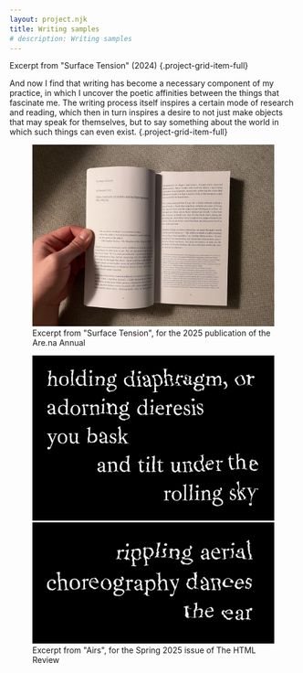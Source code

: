 ```yaml
---
layout: project.njk
title: Writing samples
# description: Writing samples
---
```


Excerpt from "Surface Tension" (2024)
{.project-grid-item-full}

And now I find that writing has become a necessary component of my practice, in which I uncover the poetic affinities between the things that fascinate me. The writing process itself inspires a certain mode of research and reading, which then in turn inspires a desire to not just make objects that may speak for themselves, but to say something about the world in which such things can even exist.
{.project-grid-item-full}

<figure class="project-grid-item-3">
  <img src="/public/surface-tension.jpeg" alt="">
  <figcaption>Excerpt from "Surface Tension", for the 2025 publication of the Are.na Annual</figcaption>
</figure>

<figure class="project-grid-item-full">
  <img src="/public/airs-part-1-2.png" class="double" alt="">
  <img src="/public/airs-part-1-12.png" class="double" alt="">
    <figcaption>Excerpt from "Airs", for the Spring 2025 issue of The HTML Review</figcaption>
</figure>

<!-- <figure class="figure-full-width">
  <img src="/public/surface-tension.jpeg" alt="show flyer by NTS">
  <figcaption>Background photo for show flyer taken of ceramic 'barnacle' temporarily installed by the Atlantic Ocean</figcaption>
</figure>

<figure class="figure-full-width">
  <img src="/public/airs-part-1-2.png" alt="show flyer by NTS">
  <figcaption>Background photo for show flyer taken of ceramic 'barnacle' temporarily installed by the Atlantic Ocean</figcaption>
</figure> -->

<!-- ... throwing the inside of the pot ... -->

<!-- And as with playing music, I'm thrilled by the tactile aspects of being able to think through my hands. -->

<!-- Looking back, my <a href="https://reubenson.com/weaving">Weaving Music</a> project is perhaps the clearest bridge from my sound-based work to ceramics. -->
